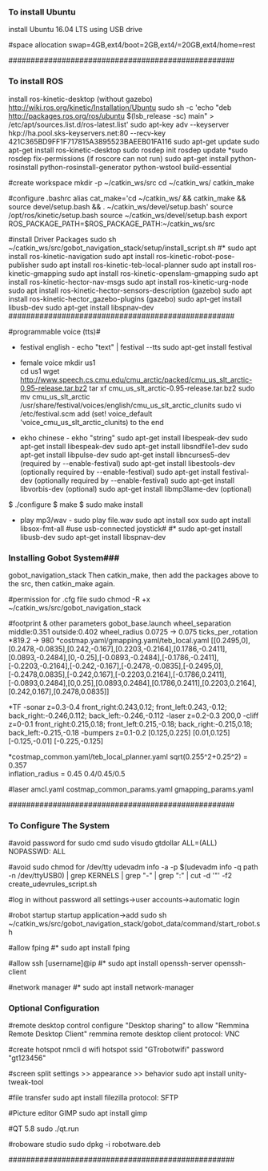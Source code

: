 ### To install Ubuntu ###

install Ubuntu 16.04 LTS using USB drive

#space allocation
swap=4GB,ext4/boot=2GB,ext4/=20GB,ext4/home=rest

###################################################

### To install ROS ###

install ros-kinetic-desktop (without gazebo)
http://wiki.ros.org/kinetic/Installation/Ubuntu
sudo sh -c 'echo "deb http://packages.ros.org/ros/ubuntu $(lsb_release -sc) main" > /etc/apt/sources.list.d/ros-latest.list'
sudo apt-key adv --keyserver hkp://ha.pool.sks-keyservers.net:80 --recv-key 421C365BD9FF1F717815A3895523BAEEB01FA116
sudo apt-get update
sudo apt-get install ros-kinetic-desktop
sudo rosdep init
rosdep update
*sudo rosdep fix-permissions (if roscore can not run)
sudo apt-get install python-rosinstall python-rosinstall-generator python-wstool build-essential

#create workspace
mkdir -p ~/catkin_ws/src
cd ~/catkin_ws/
catkin_make

#configure .bashrc
alias cat_make='cd ~/catkin_ws/ && catkin_make && source devel/setup.bash && . ~/catkin_ws/devel/setup.bash'
source /opt/ros/kinetic/setup.bash
source ~/catkin_ws/devel/setup.bash
export ROS_PACKAGE_PATH=$ROS_PACKAGE_PATH:~/catkin_ws/src


#install Driver Packages
sudo sh ~/catkin_ws/src/gobot_navigation_stack/setup/install_script.sh
#*
sudo apt install ros-kinetic-navigation
sudo apt install ros-kinetic-robot-pose-publisher
sudo apt install ros-kinetic-teb-local-planner
sudo apt install ros-kinetic-gmapping
sudo apt install ros-kinetic-openslam-gmapping
sudo apt install ros-kinetic-hector-nav-msgs
sudo apt install ros-kinetic-urg-node
sudo apt install ros-kinetic-hector-sensors-description (gazebo)
sudo apt install ros-kinetic-hector_gazebo-plugins (gazebo)
sudo apt-get install libusb-dev
sudo apt-get install libspnav-dev
###################################################

#programmable voice (tts)#
* festival english - echo "text" | festival --tts
sudo apt-get install festival
* female voice
mkdir us1  
cd us1
wget http://www.speech.cs.cmu.edu/cmu_arctic/packed/cmu_us_slt_arctic-0.95-release.tar.bz2
tar xf cmu_us_slt_arctic-0.95-release.tar.bz2
sudo mv cmu_us_slt_arctic /usr/share/festival/voices/english/cmu_us_slt_arctic_clunits
sudo vi /etc/festival.scm
add (set! voice_default 'voice_cmu_us_slt_arctic_clunits) to the end


* ekho chinese - ekho "string"
sudo apt-get install libespeak-dev
sudo apt-get install libespeak-dev
sudo apt-get install libsndfile1-dev 
sudo apt-get install libpulse-dev
sudo apt-get install libncurses5-dev (required by --enable-festival)
sudo apt-get install libestools-dev (optionally required by --enable-festival)
sudo apt-get install festival-dev  (optionally required by --enable-festival)
sudo apt-get install libvorbis-dev (optional)
sudo apt-get install libmp3lame-dev (optional)

$ ./configure
$ make
$ sudo make install

* play mp3/wav - sudo play file.wav
sudo apt install sox
sudo apt install libsox-fmt-all
#use usb-connected joystick#
#*
sudo apt-get install libusb-dev
sudo apt-get install libspnav-dev

### Installing Gobot System###
gobot_navigation_stack
Then catkin_make, then add the packages above to the src, then catkin_make again.

#permission for .cfg file
sudo chmod -R +x ~/catkin_ws/src/gobot_navigation_stack

#footprint & other parameters
gobot_base.launch   wheel_separation    middle:0.351  outside:0.402
                    wheel_radius        0.0725 -> 0.075
                    ticks_per_rotation  *819.2 -> 980
*costmap.yaml/gmapping.yaml/teb_local.yaml
[[0.2495,0],[0.2478,-0.0835],[0.242,-0.167],[0.2203,-0.2164],[0.1786,-0.2411],[0.0893,-0.2484],[0,-0.25],[-0.0893,-0.2484],[-0.1786,-0.2411],[-0.2203,-0.2164],[-0.242,-0.167],[-0.2478,-0.0835],[-0.2495,0],[-0.2478,0.0835],[-0.242,0.167],[-0.2203,0.2164],[-0.1786,0.2411],[-0.0893,0.2484],[0,0.25],[0.0893,0.2484],[0.1786,0.2411],[0.2203,0.2164],[0.242,0.167],[0.2478,0.0835]]

*TF
-sonar z=0.3-0.4 front_right:0.243,0.12; front_left:0.243,-0.12; back_right:-0.246,0.112; back_left:-0.246,-0.112
-laser z=0.2-0.3 200,0
-cliff z=0-0.1 front_right:0.215,0.18; front_left:0.215,-0.18; back_right:-0.215,0.18; back_left:-0.215,-0.18
-bumpers z=0.1-0.2 [0.125,0.225] [0.01,0.125] [-0.125,-0.01] [-0.225,-0.125]

*costmap_common.yaml/teb_local_planner.yaml
sqrt(0.255^2+0.25^2) = 0.357  
inflation_radius = 0.45     0.4/0.45/0.5  

#laser
amcl.yaml
costmap_common_params.yaml
gmapping_params.yaml

###################################################

### To Configure The System ###
#avoid password for sudo cmd
sudo visudo 
gtdollar ALL=(ALL) NOPASSWD: ALL

#avoid sudo chmod for /dev/tty
udevadm info -a -p $(udevadm info -q path -n /dev/ttyUSB0) | grep KERNELS | grep "-" | grep ":" | cut -d '"' -f2
create_udevrules_script.sh

#log in without password
all settings->user accounts->automatic login

#robot startup
startup application->add
sudo sh ~/catkin_ws/src/gobot_navigation_stack/gobot_data/command/start_robot.sh

#allow fping
#*
sudo apt install fping

#allow ssh [username]@ip
#*
sudo apt install openssh-server openssh-client

#network manager
#*
sudo apt install network-manager

### Optional Configuration ###

#remote desktop control
configure "Desktop sharing" to allow "Remmina Remote Desktop Client"
remmina remote desktop client
protocol: VNC

#create hotspot
nmcli d wifi hotspot ssid "GTrobotwifi" password "gt123456"

#screen split
settings >> appearance >> behavior
sudo apt install unity-tweak-tool

#file transfer
sudo apt install filezilla
protocol: SFTP

#Picture editor GIMP
sudo apt install gimp

#QT 5.8
sudo ./qt.run

#roboware studio
sudo dpkg -i robotware.deb

###################################################
